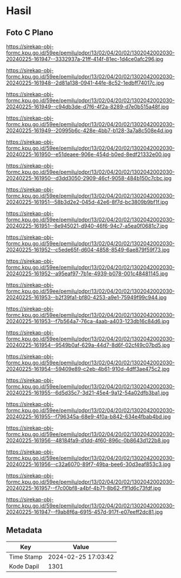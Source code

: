 # Hasil

## Foto C Plano

https://sirekap-obj-formc.kpu.go.id/59ee/pemilu/pdpr/13/02/04/20/02/1302042002030-20240225-161947--3332937a-21ff-414f-81ec-1d4ce0afc296.jpg

https://sirekap-obj-formc.kpu.go.id/59ee/pemilu/pdpr/13/02/04/20/02/1302042002030-20240225-161948--2d81a138-0941-44fe-8c52-1edbff74017c.jpg

https://sirekap-obj-formc.kpu.go.id/59ee/pemilu/pdpr/13/02/04/20/02/1302042002030-20240225-161949--c94db3de-d7f6-4f2a-8289-d7e0b515a48f.jpg

https://sirekap-obj-formc.kpu.go.id/59ee/pemilu/pdpr/13/02/04/20/02/1302042002030-20240225-161949--20995b6c-428e-4bb7-b128-3a7a8c508e4d.jpg

https://sirekap-obj-formc.kpu.go.id/59ee/pemilu/pdpr/13/02/04/20/02/1302042002030-20240225-161950--e51deaee-906e-454d-b0ed-8edf21332e00.jpg

https://sirekap-obj-formc.kpu.go.id/59ee/pemilu/pdpr/13/02/04/20/02/1302042002030-20240225-161950--d3dd3050-2909-46cf-9058-484b150c7cbc.jpg

https://sirekap-obj-formc.kpu.go.id/59ee/pemilu/pdpr/13/02/04/20/02/1302042002030-20240225-161951--58b3d2e2-045d-42e6-8f7d-bc3809b9bf1f.jpg

https://sirekap-obj-formc.kpu.go.id/59ee/pemilu/pdpr/13/02/04/20/02/1302042002030-20240225-161951--8e945021-d940-46f6-94c7-a5ea0f0681c7.jpg

https://sirekap-obj-formc.kpu.go.id/59ee/pemilu/pdpr/13/02/04/20/02/1302042002030-20240225-161952--c5ede65f-d604-4858-8549-6ae879f59f73.jpg

https://sirekap-obj-formc.kpu.go.id/59ee/pemilu/pdpr/13/02/04/20/02/1302042002030-20240225-161952--a95eaf97-7b1e-4939-b078-001c48481145.jpg

https://sirekap-obj-formc.kpu.go.id/59ee/pemilu/pdpr/13/02/04/20/02/1302042002030-20240225-161953--b2f39fa1-bf80-4253-a9e1-75949f99c944.jpg

https://sirekap-obj-formc.kpu.go.id/59ee/pemilu/pdpr/13/02/04/20/02/1302042002030-20240225-161953--f7b564a7-76ca-4aab-a403-123db16c84d6.jpg

https://sirekap-obj-formc.kpu.go.id/59ee/pemilu/pdpr/13/02/04/20/02/1302042002030-20240225-161954--9549b0af-629a-44d7-8d6f-02cf49c07bd5.jpg

https://sirekap-obj-formc.kpu.go.id/59ee/pemilu/pdpr/13/02/04/20/02/1302042002030-20240225-161954--59409e89-c2eb-4b61-910d-4dff3ae475c2.jpg

https://sirekap-obj-formc.kpu.go.id/59ee/pemilu/pdpr/13/02/04/20/02/1302042002030-20240225-161955--6d5d35c7-3d21-45e4-9a12-54a02dfb3ba1.jpg

https://sirekap-obj-formc.kpu.go.id/59ee/pemilu/pdpr/13/02/04/20/02/1302042002030-20240225-161955--f796345a-68e9-4f0a-b842-634e4fbab4bd.jpg

https://sirekap-obj-formc.kpu.go.id/59ee/pemilu/pdpr/13/02/04/20/02/1302042002030-20240225-161956--48184fa9-d1dd-4f60-896c-0b8643d122b8.jpg

https://sirekap-obj-formc.kpu.go.id/59ee/pemilu/pdpr/13/02/04/20/02/1302042002030-20240225-161956--c32a6070-89f7-49ba-bee6-30d3eaf853c3.jpg

https://sirekap-obj-formc.kpu.go.id/59ee/pemilu/pdpr/13/02/04/20/02/1302042002030-20240225-161957--f7c00bf8-a4bf-4b71-8b62-f1f1d6c73fdf.jpg

https://sirekap-obj-formc.kpu.go.id/59ee/pemilu/pdpr/13/02/04/20/02/1302042002030-20240225-161947--f9ab8f6a-6915-457d-917f-e07eeff2dc81.jpg


## Metadata

| Key        | Value               |
| ---------- | ------------------- |
| Time Stamp | 2024-02-25 17:03:42 |
| Kode Dapil | 1301                |



